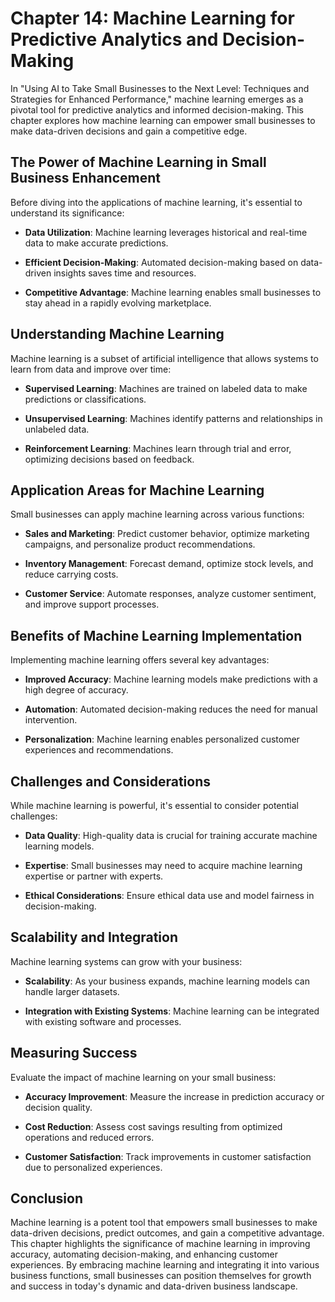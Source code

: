 Chapter 14: Machine Learning for Predictive Analytics and Decision-Making
=========================================================================

In "Using AI to Take Small Businesses to the Next Level: Techniques and Strategies for Enhanced Performance," machine learning emerges as a pivotal tool for predictive analytics and informed decision-making. This chapter explores how machine learning can empower small businesses to make data-driven decisions and gain a competitive edge.

The Power of Machine Learning in Small Business Enhancement
-----------------------------------------------------------

Before diving into the applications of machine learning, it's essential to understand its significance:

* **Data Utilization**: Machine learning leverages historical and real-time data to make accurate predictions.

* **Efficient Decision-Making**: Automated decision-making based on data-driven insights saves time and resources.

* **Competitive Advantage**: Machine learning enables small businesses to stay ahead in a rapidly evolving marketplace.

Understanding Machine Learning
------------------------------

Machine learning is a subset of artificial intelligence that allows systems to learn from data and improve over time:

* **Supervised Learning**: Machines are trained on labeled data to make predictions or classifications.

* **Unsupervised Learning**: Machines identify patterns and relationships in unlabeled data.

* **Reinforcement Learning**: Machines learn through trial and error, optimizing decisions based on feedback.

Application Areas for Machine Learning
--------------------------------------

Small businesses can apply machine learning across various functions:

* **Sales and Marketing**: Predict customer behavior, optimize marketing campaigns, and personalize product recommendations.

* **Inventory Management**: Forecast demand, optimize stock levels, and reduce carrying costs.

* **Customer Service**: Automate responses, analyze customer sentiment, and improve support processes.

Benefits of Machine Learning Implementation
-------------------------------------------

Implementing machine learning offers several key advantages:

* **Improved Accuracy**: Machine learning models make predictions with a high degree of accuracy.

* **Automation**: Automated decision-making reduces the need for manual intervention.

* **Personalization**: Machine learning enables personalized customer experiences and recommendations.

Challenges and Considerations
-----------------------------

While machine learning is powerful, it's essential to consider potential challenges:

* **Data Quality**: High-quality data is crucial for training accurate machine learning models.

* **Expertise**: Small businesses may need to acquire machine learning expertise or partner with experts.

* **Ethical Considerations**: Ensure ethical data use and model fairness in decision-making.

Scalability and Integration
---------------------------

Machine learning systems can grow with your business:

* **Scalability**: As your business expands, machine learning models can handle larger datasets.

* **Integration with Existing Systems**: Machine learning can be integrated with existing software and processes.

Measuring Success
-----------------

Evaluate the impact of machine learning on your small business:

* **Accuracy Improvement**: Measure the increase in prediction accuracy or decision quality.

* **Cost Reduction**: Assess cost savings resulting from optimized operations and reduced errors.

* **Customer Satisfaction**: Track improvements in customer satisfaction due to personalized experiences.

Conclusion
----------

Machine learning is a potent tool that empowers small businesses to make data-driven decisions, predict outcomes, and gain a competitive advantage. This chapter highlights the significance of machine learning in improving accuracy, automating decision-making, and enhancing customer experiences. By embracing machine learning and integrating it into various business functions, small businesses can position themselves for growth and success in today's dynamic and data-driven business landscape.
